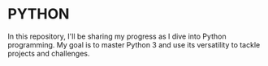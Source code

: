 # PYTHON
In this repository, I'll be sharing my progress as I dive into Python programming. My goal is to master Python 3 and use its versatility to tackle projects and challenges.

